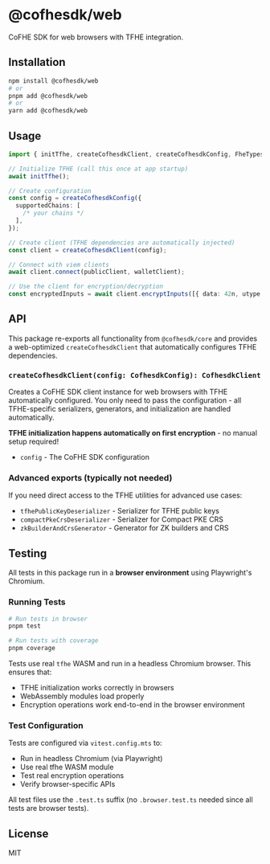 # @cofhesdk/web

CoFHE SDK for web browsers with TFHE integration.

## Installation

```bash
npm install @cofhesdk/web
# or
pnpm add @cofhesdk/web
# or
yarn add @cofhesdk/web
```

## Usage

```typescript
import { initTfhe, createCofhesdkClient, createCofhesdkConfig, FheTypes } from '@cofhesdk/web';

// Initialize TFHE (call this once at app startup)
await initTfhe();

// Create configuration
const config = createCofhesdkConfig({
  supportedChains: [
    /* your chains */
  ],
});

// Create client (TFHE dependencies are automatically injected)
const client = createCofhesdkClient(config);

// Connect with viem clients
await client.connect(publicClient, walletClient);

// Use the client for encryption/decryption
const encryptedInputs = await client.encryptInputs([{ data: 42n, utype: FheTypes.Uint64 }]).encrypt();
```

## API

This package re-exports all functionality from `@cofhesdk/core` and provides a web-optimized `createCofhesdkClient` that automatically configures TFHE dependencies.

### `createCofhesdkClient(config: CofhesdkConfig): CofhesdkClient`

Creates a CoFHE SDK client instance for web browsers with TFHE automatically configured. You only need to pass the configuration - all TFHE-specific serializers, generators, and initialization are handled automatically.

**TFHE initialization happens automatically on first encryption** - no manual setup required!

- `config` - The CoFHE SDK configuration

### Advanced exports (typically not needed)

If you need direct access to the TFHE utilities for advanced use cases:

- `tfhePublicKeyDeserializer` - Serializer for TFHE public keys
- `compactPkeCrsDeserializer` - Serializer for Compact PKE CRS
- `zkBuilderAndCrsGenerator` - Generator for ZK builders and CRS

## Testing

All tests in this package run in a **browser environment** using Playwright's Chromium.

### Running Tests

```bash
# Run tests in browser
pnpm test

# Run tests with coverage
pnpm coverage
```

Tests use real `tfhe` WASM and run in a headless Chromium browser. This ensures that:

- TFHE initialization works correctly in browsers
- WebAssembly modules load properly
- Encryption operations work end-to-end in the browser environment

### Test Configuration

Tests are configured via `vitest.config.mts` to:

- Run in headless Chromium (via Playwright)
- Use real tfhe WASM module
- Test real encryption operations
- Verify browser-specific APIs

All test files use the `.test.ts` suffix (no `.browser.test.ts` needed since all tests are browser tests).

## License

MIT
